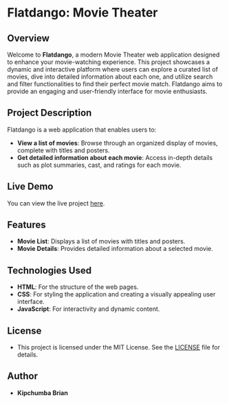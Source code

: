 # Flatdango: Movie Theater

## Overview

Welcome to **Flatdango**, a modern Movie Theater web application designed to enhance your movie-watching experience. This project showcases a dynamic and interactive platform where users can explore a curated list of movies, dive into detailed information about each one, and utilize search and filter functionalities to find their perfect movie match. Flatdango aims to provide an engaging and user-friendly interface for movie enthusiasts.

## Project Description

Flatdango is a web application that enables users to:

- **View a list of movies**: Browse through an organized display of movies, complete with titles and posters.
- **Get detailed information about each movie**: Access in-depth details such as plot summaries, cast, and ratings for each movie.

## Live Demo

You can view the live project [here](https://devbrianke.github.io/Wk4-Code-Challenge-Flatdango---Movie-Theater/).

## Features

- **Movie List**: Displays a list of movies with titles and posters.
- **Movie Details**: Provides detailed information about a selected movie.

## Technologies Used

- **HTML**: For the structure of the web pages.
- **CSS**: For styling the application and creating a visually appealing user interface.
- **JavaScript**: For interactivity and dynamic content.

## License

- This project is licensed under the MIT License. See the [LICENSE](LICENSE) file for details.

## Author

- **Kipchumba Brian** 
